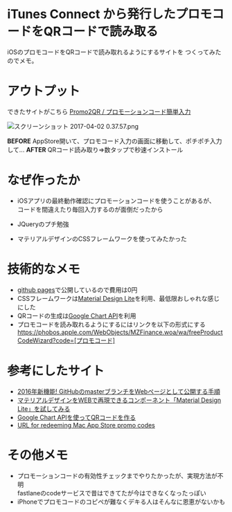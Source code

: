 # iTunes Connect から発行したプロモコードをQRコードで読み取る
iOSのプロモコードをQRコードで読み取れるようにするサイトを
つくってみたのでメモ。

# アウトプット
できたサイトがこちら
[Promo2QR / プロモーションコード簡単入力](https://shtnkgm.github.io/Promo2QR/)

![スクリーンショット 2017-04-02 0.37.57.png](https://qiita-image-store.s3.amazonaws.com/0/113553/f1a80f6f-e4f1-0ace-a08e-a2baacd1596c.png)


**BEFORE**
AppStore開いて、プロモコード入力の画面に移動して、ポチポチ入力して...
**AFTER**
QRコード読み取り⇒数タップで秒速インストール

# なぜ作ったか
 - iOSアプリの最終動作確認にプロモーションコードを使うことがあるが、　　
コードを間違えたり毎回入力するのが面倒だったから

 - JQueryのプチ勉強
 - マテリアルデザインのCSSフレームワークを使ってみたかった

# 技術的なメモ
 - [github pages](https://pages.github.com/)で公開しているので費用は0円
 - CSSフレームワークは[Material Design Lite](https://getmdl.io/)を利用、最低限おしゃれな感じにした
 - QRコードの生成は[Google Chart API](https://developers.google.com/chart/)を利用
 - プロモコードを読み取れるようにするにはリンクを以下の形式にする  
https://phobos.apple.com/WebObjects/MZFinance.woa/wa/freeProductCodeWizard?code=[プロモコード]

# 参考にしたサイト
 - [2016年新機能! GitHubのmasterブランチをWebページとして公開する手順](http://qiita.com/tonkotsuboy_com/items/f98667b89228b98bc096)
 - [マテリアルデザインをWEBで再現できるコンポーネント「Material Design Lite」を試してみる](https://creatorclip.info/2015/07/material-design-lite/)
 - [Google Chart APIを使ってQRコードを作る](http://www.atmarkit.co.jp/ait/articles/1602/26/news037.html)
 - [URL for redeeming Mac App Store promo codes](http://stackoverflow.com/questions/8623275/url-for-redeeming-mac-app-store-promo-codes)

# その他メモ
 - プロモーションコードの有効性チェックまでやりたかったが、実現方法が不明  
fastlaneのcodeサービスで昔はできてたが今はできなくなったっぽい
 - iPhoneでプロモコードのコピペが難なくデキる人はそんなに恩恵がないかも


 

